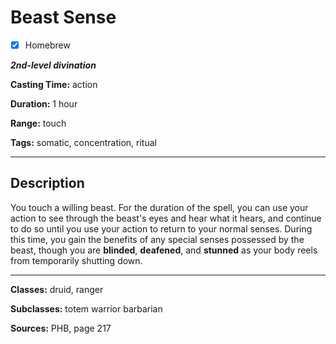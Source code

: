 # Beast Sense

- [x] Homebrew

***2nd-level divination***

**Casting Time:** action

**Duration:** 1 hour

**Range:** touch

**Tags:** somatic, concentration, ritual

---

## Description
You touch a willing beast. For the duration of the spell, you can use your action to see through the beast's eyes and hear what it hears, and continue to do so until you use your action to return to your normal senses. During this time, you gain the benefits of any special senses possessed by the beast, though you are **blinded**, **deafened**, and **stunned** as your body reels from temporarily shutting down.

---

**Classes:** druid, ranger

**Subclasses:** totem warrior barbarian

**Sources:** PHB, page 217
